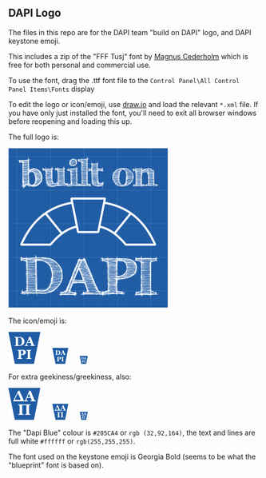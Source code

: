 ## DAPI Logo

The files in this repo are for the DAPI team "build on DAPI" logo, and DAPI keystone emoji.

This includes a zip of the "FFF Tusj" font by [Magnus Cederholm](http://www.formfett.net/) which is free for both personal and commercial use.

To use the font, drag the .ttf font file to the `Control Panel\All Control Panel Items\Fonts` display

To edit the logo or icon/emoji, use [draw.io](https://www.draw.io/) and load the relevant `*.xml` file. If you have only just installed the font, you'll need to exit all browser windows before reopening and loading this up.

The full logo is:

![DAPI logo full](./Dapi%20Logo%20Full_320.png)

The icon/emoji is:

![DAPI icon/emoji](./Dapi_64.png)&nbsp;&nbsp;&nbsp;&nbsp;&nbsp;&nbsp;![DAPI icon/emoji](./Dapi_32.png)&nbsp;&nbsp;&nbsp;&nbsp;&nbsp;&nbsp;![DAPI icon/emoji](./Dapi_16.png)


For extra geekiness/greekiness, also:

![DAPI icon/emoji](./DapiGeek_64.png)&nbsp;&nbsp;&nbsp;&nbsp;&nbsp;&nbsp;![DAPI icon/emoji](./DapiGeek_32.png)&nbsp;&nbsp;&nbsp;&nbsp;&nbsp;&nbsp;![DAPI icon/emoji](./DapiGeek_16.png)


The "Dapi Blue" colour is `#205CA4` or `rgb (32,92,164)`, the text and lines are full white `#ffffff` or `rgb(255,255,255)`.

The font used on the keystone emoji is Georgia Bold (seems to be what the "blueprint" font is based on).

